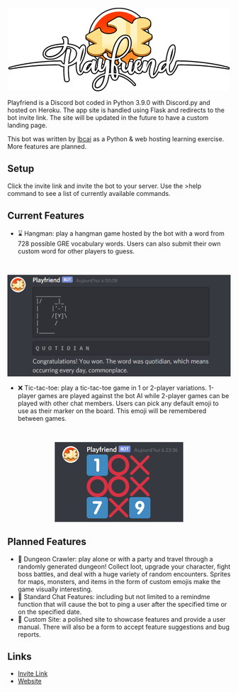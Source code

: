 <p align="center" width="100%">
  <img src="Images/pf_500w_logo.png?raw=true" alt="Playfriend graphical header.">
</p>

Playfriend is a Discord bot coded in Python 3.9.0 with Discord.py and hosted on Heroku. The app site is handled using Flask and redirects to the bot invite link. The site will be updated in the future to have a custom landing page.

This bot was written by [lbcai](https://github.com/lbcai) as a Python & web hosting learning exercise. More features are planned.

## Setup
Click the invite link and invite the bot to your server. Use the >help command to see a list of currently available commands.

## Current Features
*   :hourglass: Hangman: play a hangman game hosted by the bot with a word from 728 possible GRE vocabulary words. Users can also submit their own custom word for other players to guess.
<br>
<p align="center" width="100%">
  <img src="Images/playfriendhm.PNG?raw=true" alt="An example hangman game.">
</p>

*   :x: Tic-tac-toe: play a tic-tac-toe game in 1 or 2-player variations. 1-player games are played against the bot AI while 2-player games can be played with other chat members. Users can pick any default emoji to use as their marker on the board. This emoji will be remembered between games.
<br>
<p align="center" width="100%">
  <img src="Images/playfriendtt.PNG?raw=true" alt="An example tic-tac-toe board.">
</p>

## Planned Features
*   :game_die: Dungeon Crawler: play alone or with a party and travel through a randomly generated dungeon! Collect loot, upgrade your character, fight boss battles, and deal with a huge variety of random encounters. Sprites for maps, monsters, and items in the form of custom emojis make the game visually interesting. 
*   :bell: Standard Chat Features: including but not limited to a remindme function that will cause the bot to ping a user after the specified time or on the specified date.
*   :scroll: Custom Site: a polished site to showcase features and provide a user manual. There will also be a form to accept feature suggestions and bug reports.


## Links
*   [Invite Link](https://discord.com/api/oauth2/authorize?client_id=785345529722175498&permissions=470080&scope=bot)
*   [Website](https://playfriend.herokuapp.com/)

